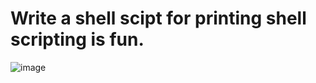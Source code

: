 # Write a shell scipt for printing shell scripting is fun.
![image](https://github.com/Jeevan-04/Operating_Systems_Lab_Manual/assets/142775323/b9557209-5b31-4862-8877-7c29ff255ee6)
